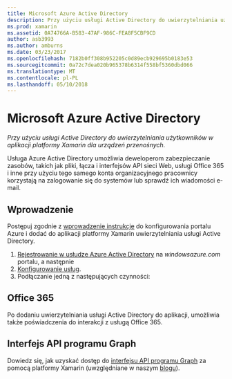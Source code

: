 ```yaml
---
title: Microsoft Azure Active Directory
description: Przy użyciu usługi Active Directory do uwierzytelniania użytkowników w aplikacji platformy Xamarin dla urządzeń przenośnych.
ms.prod: xamarin
ms.assetid: 0A74766A-B583-47AF-986C-FEA8F5CBF9CD
author: asb3993
ms.author: amburns
ms.date: 03/23/2017
ms.openlocfilehash: 7182b0ff308b952205c0d89ecb929695b0183e53
ms.sourcegitcommit: 0a72c7dea020b965378b6314f558bf5360dbd066
ms.translationtype: MT
ms.contentlocale: pl-PL
ms.lasthandoff: 05/10/2018
---
```

# <a name="microsoft-azure-active-directory"></a>Microsoft Azure Active Directory

_Przy użyciu usługi Active Directory do uwierzytelniania użytkowników w aplikacji platformy Xamarin dla urządzeń przenośnych._


Usługa Azure Active Directory umożliwia deweloperom zabezpieczanie zasobów, takich jak pliki, łącza i interfejsów API sieci Web, usługi Office 365 i inne przy użyciu tego samego konta organizacyjnego pracownicy korzystają na zalogowanie się do systemów lub sprawdź ich wiadomości e-mail.

## <a name="getting-started"></a>Wprowadzenie

Postępuj zgodnie z [wprowadzenie instrukcje](~/cross-platform/data-cloud/active-directory/get-started/index.md) do konfigurowania portalu Azure i dodać do aplikacji platformy Xamarin uwierzytelniania usługi Active Directory.

1. [Rejestrowanie w usłudze Azure Active Directory](~/cross-platform/data-cloud/active-directory/get-started/register.md) na *windowsazure.com* portalu, a następnie
2. [Konfigurowanie usług](~/cross-platform/data-cloud/active-directory/get-started/configure.md).
3. Podłączanie jedną z następujących czynności:

## <a name="office-365"></a>Office 365

Po dodaniu uwierzytelniania usługi Active Directory do aplikacji, umożliwia także poświadczenia do interakcji z usługą Office 365.

## <a name="graph-api"></a>Interfejs API programu Graph

Dowiedz się, jak uzyskać dostęp do [interfejsu API programu Graph](~/cross-platform/data-cloud/active-directory/graph.md) za pomocą platformy Xamarin (uwzględniane w naszym [blogu](http://blog.xamarin.com/authenticate-xamarin-mobile-apps-using-azure-active-directory/)).

